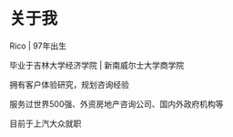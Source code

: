 # 关于我

Rico | 97年出生

毕业于吉林大学经济学院 | 新南威尔士大学商学院

拥有客户体验研究，规划咨询经验

服务过世界500强、外资房地产咨询公司、国内外政府机构等

目前于上汽大众就职